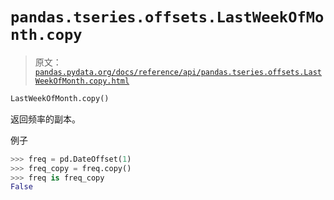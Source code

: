 # `pandas.tseries.offsets.LastWeekOfMonth.copy`

> 原文：[`pandas.pydata.org/docs/reference/api/pandas.tseries.offsets.LastWeekOfMonth.copy.html`](https://pandas.pydata.org/docs/reference/api/pandas.tseries.offsets.LastWeekOfMonth.copy.html)

```py
LastWeekOfMonth.copy()
```

返回频率的副本。

例子

```py
>>> freq = pd.DateOffset(1)
>>> freq_copy = freq.copy()
>>> freq is freq_copy
False 
```
